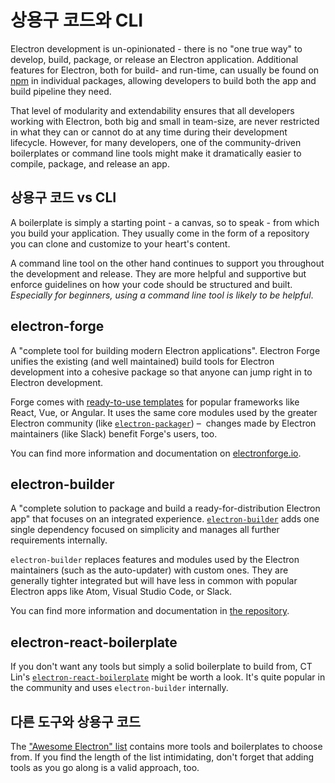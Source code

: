 # 상용구 코드와 CLI

Electron development is un-opinionated - there is no "one true way" to develop, build, package, or release an Electron application. Additional features for Electron, both for build- and run-time, can usually be found on [npm](https://www.npmjs.com/search?q=electron) in individual packages, allowing developers to build both the app and build pipeline they need.

That level of modularity and extendability ensures that all developers working with Electron, both big and small in team-size, are never restricted in what they can or cannot do at any time during their development lifecycle. However, for many developers, one of the community-driven boilerplates or command line tools might make it dramatically easier to compile, package, and release an app.

## 상용구 코드 vs CLI

A boilerplate is simply a starting point - a canvas, so to speak - from which you build your application. They usually come in the form of a repository you can clone and customize to your heart's content.

A command line tool on the other hand continues to support you throughout the development and release. They are more helpful and supportive but enforce guidelines on how your code should be structured and built. *Especially for beginners, using a command line tool is likely to be helpful*.

## electron-forge

A "complete tool for building modern Electron applications". Electron Forge unifies the existing (and well maintained) build tools for Electron development into a cohesive package so that anyone can jump right in to Electron development.

Forge comes with [ready-to-use templates](https://electronforge.io/templates) for popular frameworks like React, Vue, or Angular. It uses the same core modules used by the greater Electron community (like [`electron-packager`](https://github.com/electron-userland/electron-packager)) –  changes made by Electron maintainers (like Slack) benefit Forge's users, too.

You can find more information and documentation on [electronforge.io](https://electronforge.io/).

## electron-builder

A "complete solution to package and build a ready-for-distribution Electron app" that focuses on an integrated experience. [`electron-builder`](https://github.com/electron-userland/electron-builder) adds one single dependency focused on simplicity and manages all further requirements internally.

`electron-builder` replaces features and modules used by the Electron maintainers (such as the auto-updater) with custom ones. They are generally tighter integrated but will have less in common with popular Electron apps like Atom, Visual Studio Code, or Slack.

You can find more information and documentation in [the repository](https://github.com/electron-userland/electron-builder).

## electron-react-boilerplate

If you don't want any tools but simply a solid boilerplate to build from, CT Lin's [`electron-react-boilerplate`](https://github.com/chentsulin/electron-react-boilerplate) might be worth a look. It's quite popular in the community and uses `electron-builder` internally.

## 다른 도구와 상용구 코드

The ["Awesome Electron" list](https://github.com/sindresorhus/awesome-electron#boilerplates) contains more tools and boilerplates to choose from. If you find the length of the list intimidating, don't forget that adding tools as you go along is a valid approach, too.